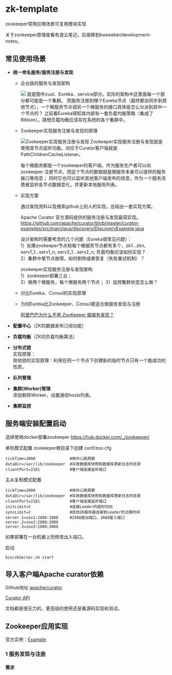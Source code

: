 # zk-template

zookeeper常用应用场景可复用模块实现

关于zookeeper原理查看有道云笔记，后面移到kwseeker/development-notes。

## 常见使用场景

+ **统一命名服务/服务注册与发现**

    - 企业级的服务与发现架构
    
        ![](https://upload-images.jianshu.io/upload_images/10299630-2f0f0fa38fdb9d9a?imageMogr2/auto-orient/strip%7CimageView2/2/w/1240)
        就是图中zuul、Eureka、service部分。实际的架构中这里面每一个部分都可能是一个集群。
        而服务注册到哪个Eureka节点（最终都会同步到其他节点），一个微服务节点调另一个微服务的接口具体是怎么分派到其中一个节点的？
        之前看Eureka得知其内部有一套负载均衡策略（集成了Ribbon）。猜想负载均衡应该存在系统的各个集群中。
        
    - Zookeeper实现服务注册与发现的原理
    
        ![Zookeeper实现服务注册与发现](https://upload-images.jianshu.io/upload_images/2038379-05931473aa8bc6b9.jpg?imageMogr2/auto-orient/)
        Zookeeper实现服务注册与发现就是使用其节点监听功能。对应于Curator客户端就是 PathChildrenCacheListener。
        
        每个微服务都是一个zookeeper的客户端，作为服务生产者可以向zookeeper 注册节点，而这个节点的数据就是微服务本身可以提供的服务接口等信息；
        同时它也可以监听其他客户端发布的信息，作为一个服务消费者监听各节点数据变化，并更新本地服务列表。  

    - 实现方案
        
        通过查找资料以及搜索github上别人的实现，总结出一套实现方案。
        
        Apache Curator 官方源码提供的服务注册与发现最简实现。
        https://github.com/apache/curator/blob/master/curator-examples/src/main/java/discovery/DiscoveryExample.java
        
        设计架构时需要考虑的几个问题（Eureka很常见问题）：  
        1）如果zookeeper节点和每个微服务节点都有多个，zk1...zkn, serv1_1...serv1_n, serv2_1...serv2_n;
        负载均衡应该如何实现？  
        2）集群中某节点故障，如何剔除或者恢复（失败重试机制）？  
           
        zookeeper实现服务注册与发现架构  
        1）zookeeper部署三台；  
        2）做两个微服务，每个微服务两个节点；
        3）监控集群状态怎么做？
                
    - 对比Eureka、Consul的实现原理
    
    - 为何Eureka比Zookeeper、Consul更适合做服务发现与注册
    
        [阿里巴巴为什么不用 ZooKeeper 做服务发现？](http://jm.taobao.org/2018/06/13/%E5%81%9A%E6%9C%8D%E5%8A%A1%E5%8F%91%E7%8E%B0%EF%BC%9F/)
    
+ **配置中心**（ZK的数据发布订阅功能）

+ **负载均衡**（ZK的负载均衡算法）

+ **分布式锁**  
    实现原理：  
    排他锁的实现原理：利用在同一个节点下创建新的临时节点只有一个能成功的性质。  

+ **队列管理**

+ **集群(Worker)管理**  
    添加剔除Worker，设置通信hosts列表。

+ **集群监控**

## 服务端安装配置启动

选择使用docker部署zookeeper https://hub.docker.com/_/zookeeper/



单机模式配置 zookeeper根目录下创建 conf/zoo.cfg
```
tickTime=2000               #用作心跳周期
dataDir=/var/lib/zookeeper  #存放数据库快照和数据库更新日志的目录
clientPort=2181             #客户端连接监听端口
```

主从复制模式配置
```
tickTime=2000               #用作心跳周期
dataDir=/var/lib/zookeeper  #存放数据库快照和数据库更新日志的目录
clientPort=2181             #客户端连接监听端口
initLimit=5                 #连接Leader的超时时间
syncLimit=2                 #其他ZK服务器连接到Leader的过期时间
server.1=zoo1:2888:3888     #2888是出端口，3888是入端口
server.2=zoo2:2888:3888
server.3=zoo3:2888:3888
```
如果部署在一台机器上则修改出入端口。
    
启动
```
bin/zkServer.sh start
```

## 导入客户端Apache curator依赖

Github地址 [apache/curator](https://github.com/apache/curator)

[Curator API](http://curator.apache.org/apidocs)

文档都是很无力的，更高级的使用还是看源码实现和测试。

## Zookeeper应用实现

官方实例：[Example](https://curator.apache.org/curator-examples/index.html)

### 1 服务发现与注册

#### 需求

